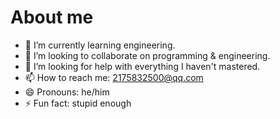 # About me
- 🌱 I’m currently learning engineering.
- 👯 I’m looking to collaborate on programming & engineering.
- 🤔 I’m looking for help with everything I haven't mastered.
- 📫 How to reach me: 2175832500@qq.com
- 😄 Pronouns: he/him
- ⚡ Fun fact: stupid enough
